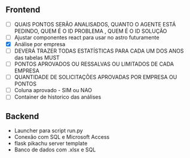 ## Frontend
- [ ] QUAIS PONTOS SERÃO ANALISADOS, QUANTO O AGENTE ESTÁ PEDINDO, 	QUEM É O ID PROBLEMA ,	QUEM É O ID SOLUÇÃO
- [ ] Ajustar componentes react para usar no astro futuramente
- [x] Análise por empresa
- [ ] DEVERÁ TRAZER TODAS ESTATÍSTICAS PARA CADA UM DOS ANOS das tabelas MUST
- [ ] PONTOS APROVADOS OU RESSALVAS OU LIMITADOS DE CADA EMPRESA
- [ ] QUANTIDADE DE SOLICITAÇÕES APROVADAS POR EMPRESA OU PONTOS
- [ ] Coluna aprovado - SIM ou NAO
- [ ] Container de historico das análises

## Backend
- Launcher para script run.py
- Conexão com SQL e Microsoft Access
- flask pikachu server template
- Banco de dados com .xlsx e SQL